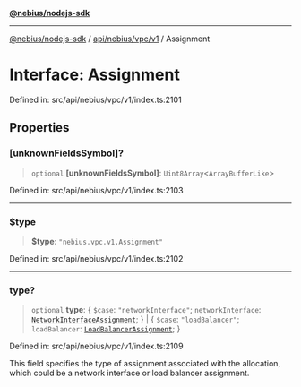 [**@nebius/nodejs-sdk**](../../../../../README.md)

---

[@nebius/nodejs-sdk](../../../../../README.md) / [api/nebius/vpc/v1](../README.md) / Assignment

# Interface: Assignment

Defined in: src/api/nebius/vpc/v1/index.ts:2101

## Properties

### \[unknownFieldsSymbol\]?

> `optional` **\[unknownFieldsSymbol\]**: `Uint8Array`\<`ArrayBufferLike`\>

Defined in: src/api/nebius/vpc/v1/index.ts:2103

---

### $type

> **$type**: `"nebius.vpc.v1.Assignment"`

Defined in: src/api/nebius/vpc/v1/index.ts:2102

---

### type?

> `optional` **type**: \{ `$case`: `"networkInterface"`; `networkInterface`: [`NetworkInterfaceAssignment`](NetworkInterfaceAssignment.md); \} \| \{ `$case`: `"loadBalancer"`; `loadBalancer`: [`LoadBalancerAssignment`](LoadBalancerAssignment.md); \}

Defined in: src/api/nebius/vpc/v1/index.ts:2109

This field specifies the type of assignment associated with the allocation,
which could be a network interface or load balancer assignment.

